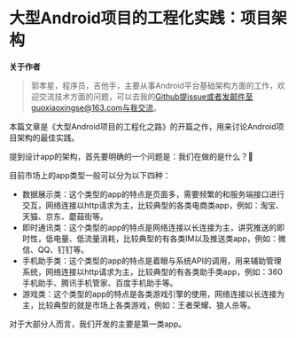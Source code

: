 # 大型Android项目的工程化实践：项目架构

**关于作者**

>郭孝星，程序员，吉他手，主要从事Android平台基础架构方面的工作，欢迎交流技术方面的问题，可以去我的[Github](https://github.com/guoxiaoxing)提issue或者发邮件至guoxiaoxingse@163.com与我交流。

本篇文章是《大型Android项目的工程化之路》的开篇之作，用来讨论Android项目架构的最佳实践。

提到设计app的架构，首先要明确的一个问题是：我们在做的是什么？🤔

目前市场上的app类型一般可以分为以下四种：

- 数据展示类：这个类型的app的特点是页面多，需要频繁的和服务端接口进行交互，网络连接以http请求为主，比较典型的各类电商类app，例如：淘宝、天猫、京东、蘑菇街等。
- 即时通讯类：这个类型的app的特点是网络连接以长连接为主，讲究推送的即时性，低电量、低流量消耗，比较典型的有各类IM以及推送类app，例如：微信、QQ、钉钉等。
- 手机助手类：这个类型的app的特点是着眼与系统API的调用，用来辅助管理系统，网络连接以http请求为主，比较典型的有各类助手类app，例如：360手机助手、腾讯手机管家、百度手机助手等。
- 游戏类：这个类型的app的特点是各类游戏引擎的使用，网络连接以长连接为主，比较典型的就是市场上各类游戏，例如：王者荣耀、狼人杀等。

对于大部分人而言，我们开发的主要是第一类app。